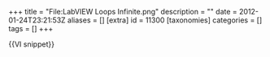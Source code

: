 +++
title = "File:LabVIEW Loops Infinite.png"
description = ""
date = 2012-01-24T23:21:53Z
aliases = []
[extra]
id = 11300
[taxonomies]
categories = []
tags = []
+++

{{VI snippet}}

